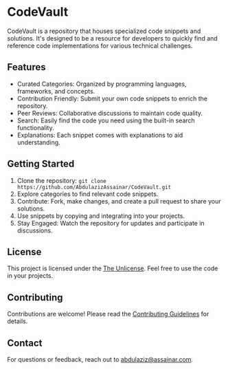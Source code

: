 # CodeVault

CodeVault is a repository that houses specialized code snippets and solutions. It's designed to be a resource for developers to quickly find and reference code implementations for various technical challenges.

## Features

- Curated Categories: Organized by programming languages, frameworks, and concepts.
- Contribution Friendly: Submit your own code snippets to enrich the repository.
- Peer Reviews: Collaborative discussions to maintain code quality.
- Search: Easily find the code you need using the built-in search functionality.
- Explanations: Each snippet comes with explanations to aid understanding.

## Getting Started

1. Clone the repository: `git clone https://github.com/AbdulazizAssainar/CodeVault.git`
2. Explore categories to find relevant code snippets.
3. Contribute: Fork, make changes, and create a pull request to share your solutions.
4. Use snippets by copying and integrating into your projects.
5. Stay Engaged: Watch the repository for updates and participate in discussions.

## License

This project is licensed under the [The Unlicense](LICENSE). Feel free to use the code in your projects.

## Contributing

Contributions are welcome! Please read the [Contributing Guidelines](CONTRIBUTING.md) for details.

## Contact

For questions or feedback, reach out to [abdulaziz@assainar.com](mailto:abdulaziz@assainar.com).
